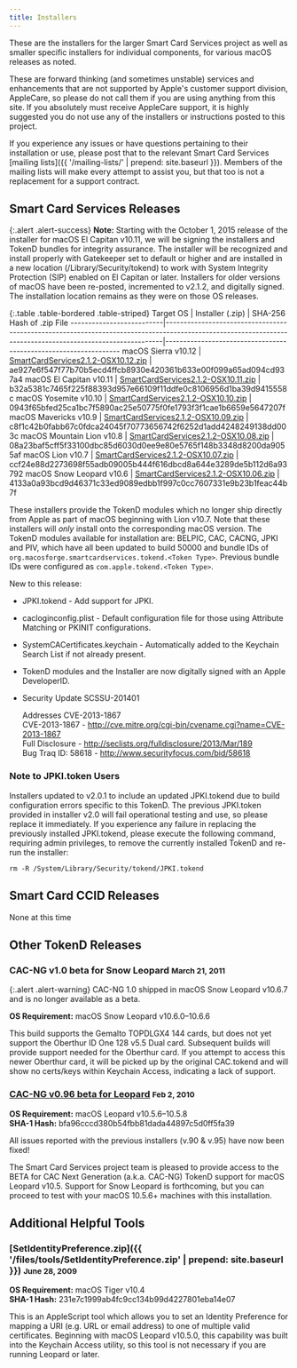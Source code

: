 ```yaml
---
title: Installers
---
```


These are the installers for the larger Smart Card Services project as well as smaller specific installers for individual components, for various macOS releases as noted.

These are forward thinking (and sometimes unstable) services and enhancements that are not supported by Apple's customer support division, AppleCare, so please do not call them if you are using anything from this site. If you absolutely must receive AppleCare support, it is highly suggested you do not use any of the installers or instructions posted to this project.

If you experience any issues or have questions pertaining to their installation or use, please post that to the relevant Smart Card Services [mailing lists]({{ '/mailing-lists/' | prepend: site.baseurl }}). Members of the mailing lists will make every attempt to assist you, but that too is not a replacement for a support contract.


## Smart Card Services Releases

{:.alert .alert-success}
**Note:** Starting with the October 1, 2015 release of the installer for macOS El Capitan v10.11, we will be signing the installers and TokenD bundles for integrity assurance. The installer will be recognized and install properly with Gatekeeper set to default or higher and are installed in a new location (/Library/Security/tokend) to work with System Integrity Protection (SIP) enabled on El Capitan or later. Installers for older versions of macOS have been re-posted, incremented to v2.1.2, and digitally signed. The installation location remains as they were on those OS releases.

{:.table .table-bordered .table-striped}
Target OS                 | Installer (.zip)                                                                                                                                          | SHA-256 Hash of .zip File
--------------------------|-----------------------------------------------------------------------------------------------------------------------------------------------------------|-----------------------------------------------------------------
macOS Sierra v10.12       | [SmartCardServices2.1.2-OSX10.12.zip](https://github.com/smartcardservices/smartcardservices/releases/download/2.1.2/SmartCardServices2.1.2-OSX10.12.zip) | ae927e6f547f77b70b5ecd4ffcb8930e420361b633e00f099a65ad094cd937a4
macOS El Capitan v10.11   | [SmartCardServices2.1.2-OSX10.11.zip](https://github.com/smartcardservices/smartcardservices/releases/download/2.1.2/SmartCardServices2.1.2-OSX10.11.zip) | b32a5381c7465f225f88393d957e66109f11ddfe0c8106956d1ba39d9415558c
macOS Yosemite v10.10     | [SmartCardServices2.1.2-OSX10.10.zip](https://github.com/smartcardservices/smartcardservices/releases/download/2.1.2/SmartCardServices2.1.2-OSX10.10.zip) | 0943f65bfed25ca1bc7f5890ac25e50775f0fe1793f3f1cae1b6659e5647207f
macOS Mavericks v10.9     | [SmartCardServices2.1.2-OSX10.09.zip](https://github.com/smartcardservices/smartcardservices/releases/download/2.1.2/SmartCardServices2.1.2-OSX10.09.zip) | c8f1c42b0fabb67c0fdca24045f70773656742f6252d1add4248249138dd003c
macOS Mountain Lion v10.8 | [SmartCardServices2.1.2-OSX10.08.zip](https://github.com/smartcardservices/smartcardservices/releases/download/2.1.2/SmartCardServices2.1.2-OSX10.08.zip) | 08a23baf5cff5f33100dbc85d6030d0ee9e80e5765f148b3348d8200da9055af
macOS Lion v10.7          | [SmartCardServices2.1.2-OSX10.07.zip](https://github.com/smartcardservices/smartcardservices/releases/download/2.1.2/SmartCardServices2.1.2-OSX10.07.zip) | ccf24e88d2273698f55adb09005b444f616dbcd8a644e3289de5b112d6a93792
macOS Snow Leopard v10.6  | [SmartCardServices2.1.2-OSX10.06.zip](https://github.com/smartcardservices/smartcardservices/releases/download/2.1.2/SmartCardServices2.1.2-OSX10.06.zip) | 4133a0a93bcd9d46371c33ed9089edbb1f997c0cc7607331e9b23b1feac44b7f

These installers provide the TokenD modules which no longer ship directly from Apple as part of macOS beginning with Lion v10.7. Note that these installers will *only* install onto the corresponding macOS version. The TokenD modules available for installation are: BELPIC, CAC, CACNG, JPKI and PIV, which have all been updated to build 50000 and bundle IDs of `org.macosforge.smartcardservices.tokend.<Token Type>`. Previous bundle IDs were configured as `com.apple.tokend.<Token Type>`.

New to this release:

* JPKI.tokend - Add support for JPKI.
* cacloginconfig.plist - Default configuration file for those using Attribute Matching or PKINIT configurations.
* SystemCACertificates.keychain - Automatically added to the Keychain Search List if not already present.
* TokenD modules and the Installer are now digitally signed with an Apple DeveloperID.
* Security Update SCSSU-201401

    Addresses CVE-2013-1867  
    CVE-2013-1867 - <http://cve.mitre.org/cgi-bin/cvename.cgi?name=CVE-2013-1867>  
    Full Disclosure - <http://seclists.org/fulldisclosure/2013/Mar/189>  
    Bug Traq ID: 58618 - <http://www.securityfocus.com/bid/58618>

### Note to JPKI.token Users

Installers updated to v2.0.1 to include an updated JPKI.tokend due to build configuration errors specific to this TokenD. The previous JPKI.token provided in installer v2.0 will fail operational testing and use, so please replace it immediately. If you experience any failure in replacing the previously installed JPKI.tokend, please execute the following command, requiring admin privileges, to remove the currently installed TokenD and re-run the installer:

    rm -R /System/Library/Security/tokend/JPKI.tokend


## Smart Card CCID Releases

None at this time


## Other TokenD Releases

### CAC-NG v1.0 beta for Snow Leopard <small>March 21, 2011</small>

{:.alert .alert-warning}
CAC-NG 1.0 shipped in macOS Snow Leopard v10.6.7 and is no longer available as a beta.

**OS Requirement:** macOS Snow Leopard v10.6.0&ndash;10.6.6

This build supports the Gemalto TOPDLGX4 144 cards, but does not yet support the Oberthur ID One 128 v5.5 Dual card. Subsequent builds will provide support needed for the Oberthur card. If you attempt to access this newer Oberthur card, it will be picked up by the original CAC.tokend and will show no certs/keys within Keychain Access, indicating a lack of support.

### [CAC-NG v0.96 beta for Leopard](https://github.com/smartcardservices/smartcardservices/releases/download/2.1.2/CAC-NG-v0.96-beta-leo.zip) <small>Feb 2, 2010</small>

**OS Requirement:** macOS Leopard v10.5.6&ndash;10.5.8  
**SHA-1 Hash:** bfa96cccd380b54fbb81dada44897c5d0ff5fa39

All issues reported with the previous installers (v.90 & v.95) have now been fixed!

The Smart Card Services project team is pleased to provide access to the BETA for CAC Next Generation (a.k.a. CAC-NG) TokenD support for macOS Leopard v10.5. Support for Snow Leopard is forthcoming, but you can proceed to test with your macOS 10.5.6+ machines with this installation.


## Additional Helpful Tools

### [SetIdentityPreference.zip]({{ '/files/tools/SetIdentityPreference.zip' | prepend: site.baseurl }}) <small>June 28, 2009</small>

**OS Requirement:** macOS Tiger v10.4  
**SHA-1 Hash:** 231e7c1999ab4fc9cc134b99d4227801eba14e07

This is an AppleScript tool which allows you to set an Identity Preference for mapping a URI (e.g. URL or email address) to one of multiple valid certificates. Beginning with macOS Leopard v10.5.0, this capability was built into the Keychain Access utility, so this tool is not necessary if you are running Leopard or later.
